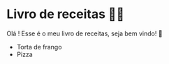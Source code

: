 # Livro de receitas :man_cook:

Olá ! Esse é o meu livro de receitas, seja bem vindo!  :wave:

- Torta de frango
- Pizza


